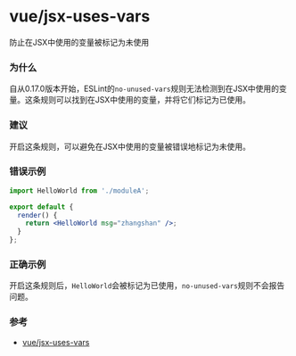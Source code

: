 # vue/jsx-uses-vars

防止在JSX中使用的变量被标记为未使用

### 为什么

自从0.17.0版本开始，ESLint的`no-unused-vars`规则无法检测到在JSX中使用的变量。这条规则可以找到在JSX中使用的变量，并将它们标记为已使用。

### 建议

开启这条规则，可以避免在JSX中使用的变量被错误地标记为未使用。

### 错误示例

```jsx
import HelloWorld from './moduleA';

export default {
  render() {
    return <HelloWorld msg="zhangshan" />;
  }
};
```

### 正确示例

开启这条规则后，`HelloWorld`会被标记为已使用，`no-unused-vars`规则不会报告问题。

### 参考

- [vue/jsx-uses-vars](https://eslint.vuejs.org/rules/jsx-uses-vars.html)
